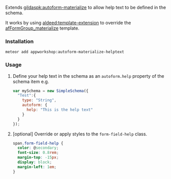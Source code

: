 Extends [gildaspk:autoform-materialize](https://github.com/djhi/meteor-autoform-materialize/) to allow help text to be
defined in the schema.

It works by using [aldeed:template-extension]() to override the
[afFormGroup_materialize](https://github.com/djhi/meteor-autoform-materialize/blob/master/components/afFormGroup/afFormGroup.html) template.

### Installation

    meteor add appworkshop:autoform-materialize-helptext

### Usage

1. Define your help text in the schema as an ```autoform.help```
property of the schema item e.g.

    ```js
    var mySchema = new SimpleSchema({
      "Test":{
        type: "String",
        autoform: {
          help: "This is the help text"
        }
      }
    });
    ```

2. [optional] Override or apply styles to the ```form-field-help``` class.

    ```css
    span.form-field-help {
      color: @secondary;
      font-size: 0.8rem;
      margin-top: -15px;
      display: block;
      margin-left: 1em;
    }

    ```